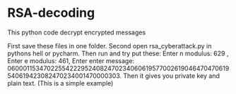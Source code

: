 # RSA-decoding
This python code decrypt encrypted messages

First save these files in one folder.
Second open rsa_cyberattack.py in pythons hell or pycharm.
Then run and try put these: Enter n modulus: 629 , Enter e modulus: 461, Enter enter message: 060001153470225542229524082470234060619577002619046470470619540619423082470234001470000303.
Then it gives you private key and plain text. (This is a simple example)
